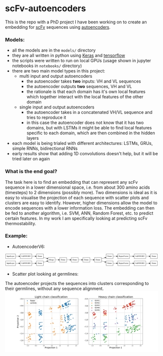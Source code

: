 # scFv-autoencoders
This is the repo with a PhD project I have been working on to create an embedding for [scFv](https://en.wikipedia.org/wiki/Single-chain_variable_fragment) sequences using [autoencoders](https://en.wikipedia.org/wiki/Autoencoder).
### Models:
- all the models are in the `models/` directory
- they are all written in python using [Keras](https://keras.io/) and [tensorflow](https://www.tensorflow.org/)
- the scripts were written to run on local GPUs (usage shown in jupyter notebooks in `notebooks/` directory)
- there are two main model types in this project:
    - multi input and output autoencoders
        - the autoencoder takes **two** inputs: VH and VL sequences
        - the autoencoder outputs **two** sequences, VH and VL
        - the rationale is that each domain has it's own local features which together interact with the local features of the other domain
    - single input and output autoencoders
        - the autoencoder takes in a concatenated VH/VL sequence and tries to reproduce it
        - in this case the autoencoder does not know that it has two domains, but with LSTMs it might be able to find local features specific to each domain, which are then combined in the hidden layers
- each model is being trialed with different architectures: LSTMs, GRUs, simple RNNs, bidirectional RNNs
- early results show that adding 1D convolutions doesn't help, but it will be tried later on again

### What is the end goal?
The task here is to find an embedding that can represent any scFv sequence in a lower dimensional space, i.e. from about 300 amino acids (timesteps) to 2 dimensions (possibly more). Two dimensions is ideal as it is easy to visualise the projection of each sequence with scatter plots and clusters are easy to identify. However, higher dimensions allow the model to encode sequences with a lower information loss.
The embedding can then be fed to another algorithm, i.e. SVM, ANN, Random Forest, etc. to predict certain features. In my work I am specifically looking at predicting scFv thermostability.

### Example:
- AutoencoderV6:

![Alt text](images/autoencoderV6.png?raw=true "Autoencoder")

- Scatter plot looking at germlines:

The autoencoder projects the sequences into clusters corresponding to their germlines, without any sequence alignment.
![Alt text](images/autoencoderV6_germline.png?raw=true "Scatter plot")